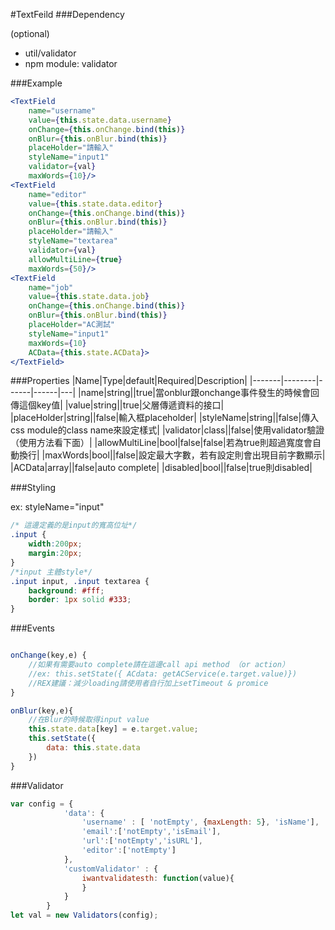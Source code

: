 #TextFeild
###Dependency

(optional)
 - util/validator
 - npm module: validator


###Example
```jsx
<TextField
	name="username" 
	value={this.state.data.username}
	onChange={this.onChange.bind(this)}
	onBlur={this.onBlur.bind(this)}
	placeHolder="請輸入"
	styleName="input1"
	validator={val}
	maxWords={10}/>
<TextField
	name="editor" 
	value={this.state.data.editor}
	onChange={this.onChange.bind(this)}
	onBlur={this.onBlur.bind(this)}
	placeHolder="請輸入"
	styleName="textarea"
	validator={val}
	allowMultiLine={true}
	maxWords={50}/>
<TextField
	name="job" 
	value={this.state.data.job}
	onChange={this.onChange.bind(this)}
	onBlur={this.onBlur.bind(this)}
	placeHolder="AC測試"
	styleName="input1"
	maxWords={10}
	ACData={this.state.ACData}>
</TextField>
```
###Properties
|Name|Type|default|Required|Description|
|-------|--------|------|------|---|
|name|string||true|當onblur跟onchange事件發生的時候會回傳這個key值|
|value|string||true|父層傳遞資料的接口|
|placeHolder|string||false|輸入框placeholder|
|styleName|string||false|傳入css module的class name來設定樣式|
|validator|class||false|使用validator驗證（使用方法看下面）|
|allowMultiLine|bool|false|false|若為true則超過寬度會自動換行|
|maxWords|bool||false|設定最大字數，若有設定則會出現目前字數顯示|
|ACData|array||false|auto complete|
|disabled|bool||false|true則disabled|

###Styling

ex: styleName="input"
```css
/* 這邊定義的是input的寬高位址*/
.input {
	width:200px;
	margin:20px;
}
/*input 主體style*/
.input input, .input textarea {
	background: #fff;
	border: 1px solid #333;
}
```
###Events

```javascript

onChange(key,e) {
	//如果有需要auto complete請在這邊call api method （or action）
	//ex: this.setState({ ACdata: getACService(e.target.value)})
	//REX建議：減少loading請使用者自行加上setTimeout & promice		
}

```
```javascript
onBlur(key,e){
	//在Blur的時候取得input value
	this.state.data[key] = e.target.value;
	this.setState({
		data: this.state.data
	})
}
```

###Validator

```javascript
var config = {
			'data': {
				'username' : [ 'notEmpty', {maxLength: 5}, 'isName'],
				'email':['notEmpty','isEmail'],
				'url':['notEmpty','isURL'],
				'editor':['notEmpty']
			},
			'customValidator' : {
				iwantvalidatesth: function(value){
				}
			}
		}
let val = new Validators(config);	
```